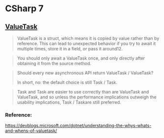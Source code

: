 # CSharp 7

## [ValueTask](https://learn.microsoft.com/en-us/dotnet/api/system.threading.tasks.valuetask-1?view=net-8.0)

> ValueTask is a struct, which means it is copied by value rather than by reference. 
> This can lead to unexpected behavior if you try to await it multiple times, store it in a field, or pass it around12. 

>You should only await a ValueTask once, and only directly after obtaining it from the source method.
  
>Should every new asynchronous API return ValueTask / ValueTask<TResult>?
> 
>In short, no: the default choice is still Task / Task<TResult>.

>Task and Task<TResult> are easier to use correctly than are ValueTask and ValueTask<TResult>, 
and so unless the performance implications outweigh the usability implications, Task / Task<TResult>are still preferred.

### Reference:
https://devblogs.microsoft.com/dotnet/understanding-the-whys-whats-and-whens-of-valuetask/